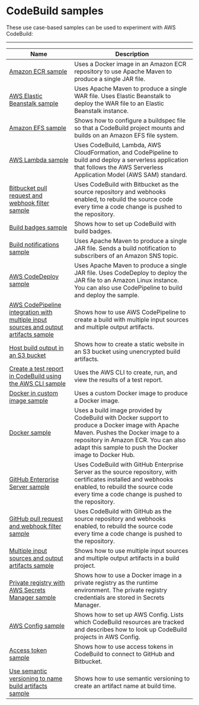 # CodeBuild samples<a name="samples"></a>

 These use case\-based samples can be used to experiment with AWS CodeBuild: 


****  

| Name | Description | 
| --- | --- | 
| [Amazon ECR sample](sample-ecr.md) | Uses a Docker image in an Amazon ECR repository to use Apache Maven to produce a single JAR file\. | 
| [AWS Elastic Beanstalk sample](sample-elastic-beanstalk.md) | Uses Apache Maven to produce a single WAR file\. Uses Elastic Beanstalk to deploy the WAR file to an Elastic Beanstalk instance\. | 
| [Amazon EFS sample](sample-efs.md) | Shows how to configure a buildspec file so that a CodeBuild project mounts and builds on an Amazon EFS file system\. | 
| [AWS Lambda sample](sample-lambda.md) | Uses CodeBuild, Lambda, AWS CloudFormation, and CodePipeline to build and deploy a serverless application that follows the AWS Serverless Application Model \(AWS SAM\) standard\. | 
| [Bitbucket pull request and webhook filter sample](sample-bitbucket-pull-request.md) | Uses CodeBuild with Bitbucket as the source repository and webhooks enabled, to rebuild the source code every time a code change is pushed to the repository\. | 
| [Build badges sample](sample-build-badges.md) | Shows how to set up CodeBuild with build badges\. | 
| [Build notifications sample](sample-build-notifications.md) | Uses Apache Maven to produce a single JAR file\. Sends a build notification to subscribers of an Amazon SNS topic\. | 
| [AWS CodeDeploy sample](sample-codedeploy.md) | Uses Apache Maven to produce a single JAR file\. Uses CodeDeploy to deploy the JAR file to an Amazon Linux instance\. You can also use CodePipeline to build and deploy the sample\. | 
| [ AWS CodePipeline integration with multiple input sources and output artifacts sample ](sample-pipeline-multi-input-output.md) |  Shows how to use AWS CodePipeline to create a build with multiple input sources and multiple output artifacts\.  | 
| [ Host build output in an S3 bucket ](sample-disable-artifact-encryption.md) | Shows how to create a static website in an S3 bucket using unencrypted build artifacts\. | 
| [Create a test report in CodeBuild using the AWS CLI sample](sample-test-report-cli.md) | Uses the AWS CLI to create, run, and view the results of a test report\. | 
| [Docker in custom image sample](sample-docker-custom-image.md) | Uses a custom Docker image to produce a Docker image\. | 
| [Docker sample](sample-docker.md) | Uses a build image provided by CodeBuild with Docker support to produce a Docker image with Apache Maven\. Pushes the Docker image to a repository in Amazon ECR\. You can also adapt this sample to push the Docker image to Docker Hub\. | 
| [GitHub Enterprise Server sample](sample-github-enterprise.md) | Uses CodeBuild with GitHub Enterprise Server as the source repository, with certificates installed and webhooks enabled, to rebuild the source code every time a code change is pushed to the repository\. | 
| [GitHub pull request and webhook filter sample](sample-github-pull-request.md) | Uses CodeBuild with GitHub as the source repository and webhooks enabled, to rebuild the source code every time a code change is pushed to the repository\. | 
| [ Multiple input sources and output artifacts sample ](sample-multi-in-out.md) |  Shows how to use multiple input sources and multiple output artifacts in a build project\.  | 
| [Private registry with AWS Secrets Manager sample](sample-private-registry.md) | Shows how to use a Docker image in a private registry as the runtime environment\. The private registry credentials are stored in Secrets Manager\. | 
| [AWS Config sample](how-to-integrate-config.md) | Shows how to set up AWS Config\. Lists which CodeBuild resources are tracked and describes how to look up CodeBuild projects in AWS Config\. | 
| [ Access token sample ](sample-access-tokens.md) |  Shows how to use access tokens in CodeBuild to connect to GitHub and Bitbucket\. | 
| [Use semantic versioning to name build artifacts sample](sample-buildspec-artifact-naming.md) | Shows how to use semantic versioning to create an artifact name at build time\. | 